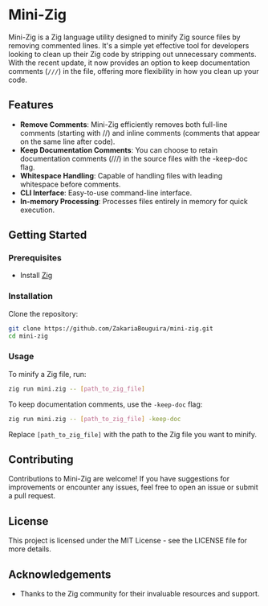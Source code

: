 
# Mini-Zig

Mini-Zig is a Zig language utility designed to minify Zig source files by removing commented lines. It's a simple yet effective tool for developers looking to clean up their Zig code by stripping out unnecessary comments.
With the recent update, it now provides an option to keep documentation comments (`///`) in the file, offering more flexibility in how you clean up your code.


## Features

- **Remove Comments**: Mini-Zig efficiently removes both full-line comments (starting with //) and inline comments (comments that appear on the same line after code).
- **Keep Documentation Comments**: You can choose to retain documentation comments (///) in the source files with the -keep-doc flag.
- **Whitespace Handling**: Capable of handling files with leading whitespace before comments.
- **CLI Interface**: Easy-to-use command-line interface.
- **In-memory Processing**: Processes files entirely in memory for quick execution.


## Getting Started

### Prerequisites

- Install [Zig](https://ziglang.org/download/) 

### Installation

Clone the repository:

```bash
git clone https://github.com/ZakariaBouguira/mini-zig.git
cd mini-zig
```

### Usage

To minify a Zig file, run:

```bash
zig run mini.zig -- [path_to_zig_file]
```

To keep documentation comments, use the `-keep-doc` flag:

```bash
zig run mini.zig -- [path_to_zig_file] -keep-doc
```

Replace `[path_to_zig_file]` with the path to the Zig file you want to minify.

## Contributing

Contributions to Mini-Zig are welcome! If you have suggestions for improvements or encounter any issues, feel free to open an issue or submit a pull request.

## License

This project is licensed under the MIT License - see the LICENSE file for more details.

## Acknowledgements

- Thanks to the Zig community for their invaluable resources and support.